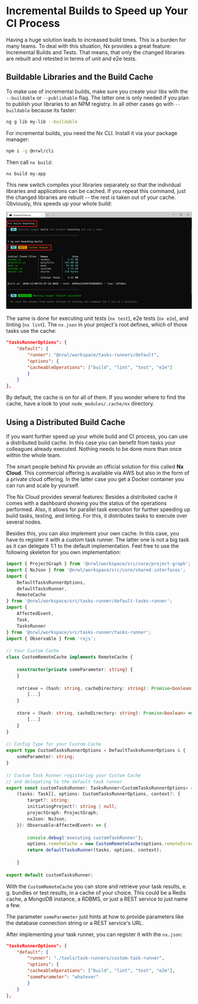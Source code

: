 # Incremental Builds to Speed up Your CI Process

Having a huge solution leads to increased build times. This is a burden for many teams. To deal with this situation, Nx provides a great feature: Incremental Builds and Tests. That means, that only the changed libraries are rebuilt and retested in terms of unit and e2e tests.

<!-- ## Using Incremental Builds -->

## Buildable Libraries and the Build Cache

To make use of incremental builds, make sure you create your libs with the ``--buildable`` or ``--publishable`` flag. The latter one is only needed if you plan to publish your libraries to an NPM registry. In all other cases go with ``--buildable`` because its faster:

```bash
ng g lib my-lib --buildable
```



For incremental builds, you need the Nx CLI. Install it via your package manager:

```bash
npm i -g @nrwl/cli
```

Then call ``nx build``:

```bash
nx build my-app
```

This new switch compiles your libraries separately so that the individual libraries and applications can be cached. If you repeat this command, just the changed libraries are rebuilt -- the rest is taken out of your cache. Obviously, this speeds up your whole build:

![](images/with-deps.png)

The same is done for executing unit tests (``nx test``), e2e tests (``nx e2e``), and linting (``nx lint``). The ``nx.json`` in your project's root defines, which of those tasks use the cache:

```json
"tasksRunnerOptions": {
    "default": {
        "runner": "@nrwl/workspace/tasks-runners/default",
        "options": {
        "cacheableOperations": ["build", "lint", "test", "e2e"]
        }
    }
},
```

By default, the cache is on for all of them. If you wonder where to find the cache, have a look to your ``node_modules/.cache/nx`` directory.



## Using a Distributed Build Cache

If you want further speed up your whole build and CI process, you can use a distributed build cache. In this case you can benefit from tasks your colleagues already executed. Nothing needs to be done more than once within the whole team.

The smart people behind Nx provide an official solution for this called **Nx Cloud**. This commercial offering is available via AWS but also in the form of a private cloud offering. In the latter case you get a Docker container you can run and scale by yourself. 

The Nx Cloud provides several features: Besides a distributed cache it comes with a dashboard showing you the status of the operations performed. Also, it allows for parallel task execution for further speeding up build tasks, testing, and linting. For this, it distributes tasks to execute over several nodes. 

Besides this, you can also implement your own cache. In this case, you have to register it with a custom task runner. The latter one is not a big task as it can delegate 1:1 to the default implementation. Feel free to use the following skeleton for you own implementation:

```typescript
import { ProjectGraph } from '@nrwl/workspace/src/core/project-graph';
import { NxJson } from '@nrwl/workspace/src/core/shared-interfaces';
import { 
    DefaultTasksRunnerOptions, 
    defaultTasksRunner, 
    RemoteCache 
} from '@nrwl/workspace/src/tasks-runner/default-tasks-runner';
import { 
    AffectedEvent, 
    Task, 
    TasksRunner 
} from '@nrwl/workspace/src/tasks-runner/tasks-runner';
import { Observable } from 'rxjs';

// Your Custom Cache
class CustomRemoteCache implements RemoteCache {

    constructor(private someParameter: string) {
    }

    retrieve = (hash: string, cacheDirectory: string): Promise<boolean> => {
        [...]
    }

    store = (hash: string, cacheDirectory: string): Promise<boolean> => {
        [...]
    }
}

// Config Type for your Custom Cache
export type CustomTasksRunnerOptions = DefaultTasksRunnerOptions & {
    someParameter: string;
}

// Custom Task Runner registering your Custom Cache
// and delegating to the default task runner
export const customTasksRunner: TasksRunner<CustomTasksRunnerOptions> =
    (tasks: Task[], options: CustomTasksRunnerOptions, context?: {
        target?: string;
        initiatingProject?: string | null;
        projectGraph: ProjectGraph;
        nxJson: NxJson;
    }): Observable<AffectedEvent> => {

        console.debug('executing customTaskRunner');
        options.remoteCache = new CustomRemoteCache(options.remoteDirectory);
        return defaultTasksRunner(tasks, options, context);

    }

export default customTasksRunner;
```

With the ``CustomRemoteCache`` you can store and retrieve your task results, e. g. bundles or test results, in a cache of your choice. This could be a Redis cache, a MongoDB instance, a RDBMS, or just a REST service to just name a few.

The parameter ``someParameter`` just hints at how to provide parameters like the database connection string or a REST service's URL.

After implementing your task runner, you can register it with the ``nx.json``:

```json
"tasksRunnerOptions": {
    "default": {
        "runner": "./tools/task-runners/custom-task-runner",
        "options": {
        "cacheableOperations": ["build", "lint", "test", "e2e"],
        "someParameter": "whatever"
        }
    }
},
```

